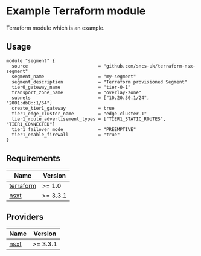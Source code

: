 # Example Terraform module

Terraform module which is an example.


## Usage
```hcl
module "segment" {
  source                          = "github.com/sncs-uk/terraform-nsx-segment"
  segment_name                    = "my-segment"
  segment_description             = "Terraform provisioned Segment"
  tier0_gateway_name              = "tier-0-1"
  transport_zone_name             = "overlay-zone"
  subnets                         = ["10.20.30.1/24", "2001:db8::1/64"]
  create_tier1_gateway            = true
  tier1_edge_cluster_name         = "edge-cluster-1"
  tier1_route_advertisement_types = ["TIER1_STATIC_ROUTES", "TIER1_CONNECTED"]
  tier1_failover_mode             = "PREEMPTIVE"
  tier1_enable_firewall           = "true"
}
```

## Requirements
| Name | Version |
|------|---------|
| <a name="requirement_terraform"></a> [terraform](#requirement\_terraform) | >= 1.0 |
| <a name="requirement_nsxt"></a> [nsxt](#requirement\_nsxt) | >= 3.3.1 |

## Providers

| Name | Version |
|------|---------|
| <a name="provider_nsxt"></a> [nsxt](#provider\_nsxt) | >= 3.3.1 |
